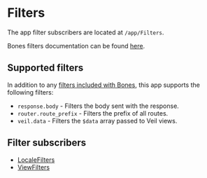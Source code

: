 # Filters

The app filter subscribers are located at `/app/Filters`.

Bones filters documentation can be found [here](https://github.com/bayfrontmedia/bones/blob/master/docs/services/filters.md).

## Supported filters

In addition to any [filters included with Bones](https://github.com/bayfrontmedia/bones/blob/dev/docs/services/filters.md#filters), 
this app supports the following filters:

- `response.body` - Filters the body sent with the response.
- `router.route_prefix` - Filters the prefix of all routes.
- `veil.data` - Filters the `$data` array passed to Veil views.

## Filter subscribers

- [LocaleFilters](localefilters.md)
- [ViewFilters](viewfilters.md)